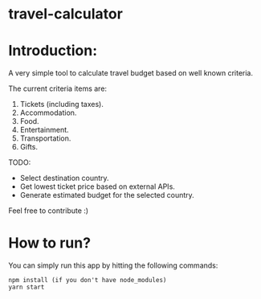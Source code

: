 # travel-calculator
<h1>Introduction:</h1>
A very simple tool to calculate travel budget based on well known criteria.

The current criteria items are:

1) Tickets (including taxes).
2) Accommodation.
3) Food.
4) Entertainment.
5) Transportation.
6) Gifts.

TODO:

* Select destination country.
* Get lowest ticket price based on external APIs.
* Generate estimated budget for the selected country.

Feel free to contribute :)


<h1>How to run?</h1>

You can simply run this app by hitting the following commands:

    npm install (if you don't have node_modules)
    yarn start
